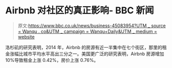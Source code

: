 # Airbnb 对社区的真正影响- BBC 新闻

> 原文:[https://www.bbc.co.uk/news/business-45083954?UTM _ source = Wanqu . co&UTM _ campaign = Wanqu+Daily&UTM _ medium = website](https://www.bbc.co.uk/news/business-45083954?utm_source=wanqu.co&utm_campaign=Wanqu+Daily&utm_medium=website)

洛杉矶的研究表明，2014 年，Airbnb 的房源有近一半集中在七个街区，那里的租金涨幅比城市平均水平高出三分之一。美国更广泛的研究表明，Airbnb 房源增加 10%导致租金上涨 0.42%，房价上涨 0.76%。